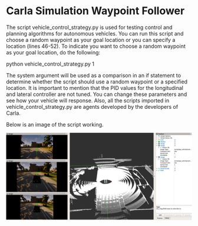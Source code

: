 # Carla Simulation Waypoint Follower

The script vehicle_control_strategy.py is used for testing control and planning algorithms for autonomous vehicles. You can run this script and choose a random waypoint as your goal location or you can specify a location (lines 46-52). To indicate you want to choose a random waypoint as your goal location, do the following:

python vehicle_control_strategy.py 1

The system argument will be used as a comparison in an if statement to determine whether the script should use a random waypoint or a specified location. It is
important to mention that the PID values for the longitudinal and lateral controller are not tuned. You can change these parameters and see how your vehicle will
response. Also, all the scripts imported in vehicle_control_strategy.py are agents developed by the developers of Carla.

Below is an image of the script working.

![alt text](https://github.com/Johan579/Carla_simulation_waypoint_follower/blob/master/Carla_Images/carla_waypoint_follower.png)

